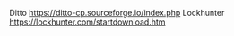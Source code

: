 Ditto https://ditto-cp.sourceforge.io/index.php
Lockhunter https://lockhunter.com/startdownload.htm
